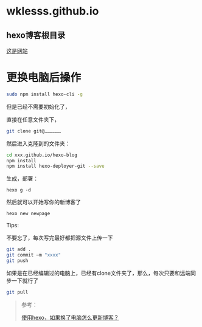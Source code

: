 # wklesss.github.io
## hexo博客根目录
[这是网站](https://wklesss.github.io/)

# 更换电脑后操作
```bash
sudo npm install hexo-cli -g
```

但是已经不需要初始化了，

直接在任意文件夹下，

```bash
git clone git@………………
```

然后进入克隆到的文件夹：

```bash
cd xxx.github.io/hexo-blog
npm install
npm install hexo-deployer-git --save
```

生成，部署：

```
hexo g -d
```


然后就可以开始写你的新博客了

```bash
hexo new newpage
```


Tips:

不要忘了，每次写完最好都把源文件上传一下

```bash
git add .
git commit –m "xxxx"
git push 
```

如果是在已经编辑过的电脑上，已经有clone文件夹了，那么，每次只要和远端同步一下就行了

```bash
git pull
```

> 参考：
>
> [使用hexo，如果换了电脑怎么更新博客？](https://www.zhihu.com/question/21193762)